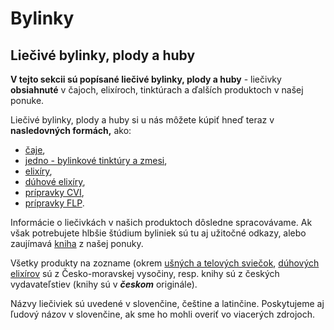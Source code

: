 Bylinky
=======
## Liečivé bylinky, plody a huby

**V tejto sekcii sú popísané liečivé bylinky, plody a huby** - liečivky
**obsiahnuté** v čajoch, elixíroch, tinktúrach a ďalších produktoch v našej
ponuke.

Liečivé bylinky, plody a huby si u nás môžete kúpiť hneď teraz v **nasledovných
formách,** ako:

* [čaje](/altmed/caje),
* [jedno - bylinkové tinktúry a zmesi](/altmed/tinktury),
* [elixíry](/altmed/elixiry),
* [dúhové elixíry](/altmed/elixiry),
* [prípravky CVI](/altmed/procvi),
* [prípravky FLP](/altmed/proflp).

Informácie o liečivkách v našich produktoch dôsledne spracovávame. Ak však
potrebujete hlbšie štúdium byliniek sú tu aj užitočné
odkazy, alebo zaujímavá [kniha](/altmed/knihy/byliny) z našej ponuky.

Všetky produkty na zozname (okrem [ušných a telových sviečok](/altmed/sviecky),
[dúhových elixírov](/altmed/elixiry) sú z Česko-moravskej vysočiny,
resp. knihy sú z českých vydavateľstiev (knihy sú v ***českom*** originále).

Názvy liečiviek sú uvedené v slovenčine, češtine a latinčine. Poskytujeme aj
ľudový názov v slovenčine, ak sme ho mohli overiť vo viacerých zdrojoch.
